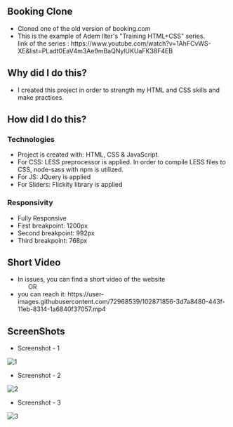 ## Booking Clone

<ul>
<li>Cloned one of the old version of booking.com</li>
<li>This is the example of Adem Ilter's "Training HTML+CSS" series. <br> 
link of the series : https://www.youtube.com/watch?v=1AhFCvWS-XE&list=PLadt0EaV4m3Ae9mBaQNylUKUaFK38F4EB </li>
</ul>

## Why did I do this?
<ul>
<li>I created this project in order to strength my HTML and CSS skills and make practices. </li>
</ul>

## How did I do this?

### Technologies
<ul>
<li>Project is created with: HTML, CSS & JavaScript.</li>
<li>For CSS: LESS preprocessor is applied. In order to compile LESS files to CSS, node-sass with npm is utilized.</li>
<li>For JS: JQuery is applied</li>
<li>For Sliders: Flickity library is applied </li>
</ul>

### Responsivity
<ul>
<li>Fully Responsive</li>
<li>First breakpoint: 1200px </li> 
<li>Second breakpoint: 992px </li>
<li>Third breakpoint: 768px </li>
</ul>

## Short Video
<ul>
<li>In issues, you can find a short video of the website </li>
&nbsp &nbsp &nbsp OR
<li>you can reach it: https://user-images.githubusercontent.com/72968539/102871856-3d7a8480-443f-11eb-8314-1a6840f37057.mp4 </li>
</ul>

## ScreenShots

<ul>
<li>Screenshot - 1</li>
</ul>

![1](https://user-images.githubusercontent.com/72968539/102872472-035db280-4440-11eb-9f02-73e4616c51c8.png)

<ul>
<li>Screenshot - 2</li>
</ul>

![2](https://user-images.githubusercontent.com/72968539/102872557-25efcb80-4440-11eb-9c2e-e72e4a3cffc4.png)

<ul>
<li>Screenshot - 3</li>
</ul>

![3](https://user-images.githubusercontent.com/72968539/102872651-4cae0200-4440-11eb-9e4b-0be406f4bb1a.png)


